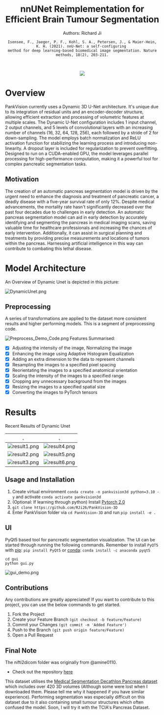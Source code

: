 <h1 align="center">
  nnUNet Reimplementation for Efficient Brain Tumour Segmentation
</h1>

<div align="center"> 
  Authors: Richard Ji

    Isensee, F., Jaeger, P. F., Kohl, S. A., Petersen, J., & Maier-Hein, K. H. (2021). nnU-Net: a self-configuring 
    method for deep learning-based biomedical image segmentation. Nature methods, 18(2), 203-211.
<br/>

![](https://img.shields.io/badge/PyTorch-EE4C2C?style=for-the-badge&logo=pytorch&logoColor=white)

</div>

# Overview

PankVision currently uses a Dynamic 3D U-Net architecture. It's unique due to its integration of residual units and an encoder-decoder structure, allowing efficient extraction and processing of volumetric features at multiple scales. The Dynamic U-Net configuration includes 1 input channel, 2 output channels, and 5 levels of convolutional layers with an increasing number of channels (16, 32, 64, 128, 256), each followed by a stride of 2 for down-sampling. The model employs batch normalization and ReLU activation function for stabilizing the learning process and introducing non-linearity. A dropout layer is included for regularization to prevent overfitting. Designed to run on a CUDA-enabled GPU, the model leverages parallel processing for high-performance computation, making it a powerful tool for complex pancreatic segmentation tasks.

## Motivation

The creation of an automatic pancreas segmentation model is driven by the urgent need to enhance the diagnosis and treatment of pancreatic cancer, a deadly disease with a five-year survival rate of only 12%. Despite medical advancements, the mortality rate hasn't significantly decreased over the past four decades due to challenges in early detection. An automatic pancreas segmentation model can aid in early detection by accurately identifying and segmenting the pancreas in medical imaging scans, saving valuable time for healthcare professionals and increasing the chances of early intervention. Additionally, it can assist in surgical planning and treatments by providing precise measurements and locations of tumors within the pancreas. Harnessing artificial intelligence in this way can contribute to combating this lethal disease.

# Model Architecture

An Overview of Dynamic Unet is depicted in this picture:

![DynamicUnet.png](./img/DynamicUnet.png)

## Preprocessing

A series of transformations are applied to the dataset more consistent results and higher performing models. This is a segment of preprocessing code.

![Preprocess_Demo_Code.png](./img/Preprocess_Demo_Code.png)
Features Summarised:
- [x] Adjusting the intensity of the image, Normalizing the image
- [x] Enhancing the image using Adaptive Histogram Equalization
- [x] Adding an extra dimension to the data to represent channels
- [x] Resampling the images to a specified pixel spacing
- [x] Reorientating the images to a specified anatomical orientation 
- [x] Scaling the intensity of the images to a specified range
- [x] Cropping any unnecessary background from the images
- [x] Resizing the images to a specified spatial size
- [x] Converting the images to PyTorch tensors

# Results

Recent Results of Dynamic Unet

| . | . | 
|-----------------|-----------------|
| ![result1.png](./img/result_img/result1.png)   | ![result4.png](./img/result_img/result4.png)   | 
| ![result2.png](./img/result_img/result2.png)   | ![result5.png](./img/result_img/result5.png)   | 
| ![result3.png](./img/result_img/result3.png)   | ![result6.png](./img/result_img/result6.png)   | 

## Usage and Installation

1. Create virtual environment `conda create -n pankvision3d python=3.10 -y` and activate `conda activate pankvision3d`
2. (Optional: If learning through python) Install [Pytorch 2.0](https://pytorch.org/get-started/locally/)
3. `git clone https://github.com/RJi26/PankVision-3D`
4. Enter PankVision folder via `cd PankVision-3D` and run `pip install -e .`

## UI

PyQt5 based tool for pancreatic segmentation visualization. The UI can be started through running the following commands. Remember to install `PyQT5` with [pip](https://pypi.org/project/PyQt5/): `pip install PyQt5` or [conda](https://anaconda.org/anaconda/pyqt): `conda install -c anaconda pyqt5`

```
cd gui
python gui.py
```

![gui_demo.png](img/gui_demo.png)

## Contributions

Any contributions are greatly appreciated! If you want to contribute to this project, you can use the below commands to get started.

1. Fork the Project
2. Create your Feature Branch `(git checkout -b feature/Feature)`
3. Commit your Changes `(git commit -m 'Added Feature')`
4. Push to the Branch `(git push origin feature/Feature)`
5. Open a Pull Request

## Final Note

The nifti2dicom folder was originally from @amine0110. 
- Check out the repository [here](https://github.com/amine0110/nifti2dicom)

This dataset utilises the [Medical Segmentation Decathlon Pancreas dataset](http://medicaldecathlon.com/) which includes over 420 3D volumes (Although some were lost when I downloaded them. Please tell me why it happened if you have similar experience). Performing segmentation was especially difficult on this dataset due to it also containing small tumour structures which often confused the model. Soon, I will try it with the TCIA's Pancreas Dataset.
